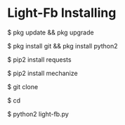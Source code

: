 # Light-Fb Installing

$ pkg update && pkg upgrade

$ pkg install git && pkg install python2

$ pip2 install requests

$ pip2 install mechanize

$ git clone

$ cd

$ python2 light-fb.py
